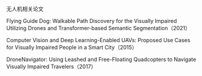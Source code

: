 无人机相关论文  

Flying Guide Dog: Walkable Path Discovery for the Visually Impaired Utilizing Drones and Transformer-based Semantic Segmentation（2021）  


Computer Vision and Deep Learning-Enabled UAVs: Proposed Use Cases for Visually Impaired People in a Smart City（2015）  


DroneNavigator: Using Leashed and Free-Floating Quadcopters to Navigate Visually Impaired Travelers（2017）  

